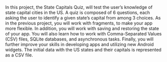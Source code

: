 In this project, the State Capitals Quiz, will test the user’s knowledge of state capital cities in the US. A quiz is composed of 6 questions,
each asking the user to identify a given state’s capital from among 3 choices.
As in the previous project, you will work with fragments, to make your app more flexible. In
addition, you will work with saving and restoring the state of your app. You will also learn how to
work with Comma-Separated Values (CSV) files, SQLite databases, and asynchronous tasks. Finally,
you will further improve your skills in developing apps and utilizing new Android widgets.
The initial data with the US states and their capitals is represented as a CSV file.
